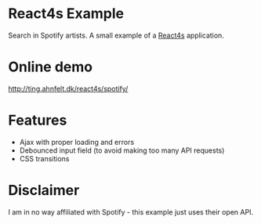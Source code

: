 # React4s Example
Search in Spotify artists. A small example of a [React4s](https://github.com/Ahnfelt/react4s) application.

# Online demo

http://ting.ahnfelt.dk/react4s/spotify/

# Features

  - Ajax with proper loading and errors
  - Debounced input field (to avoid making too many API requests)
  - CSS transitions

# Disclaimer

I am in no way affiliated with Spotify - this example just uses their open API.
